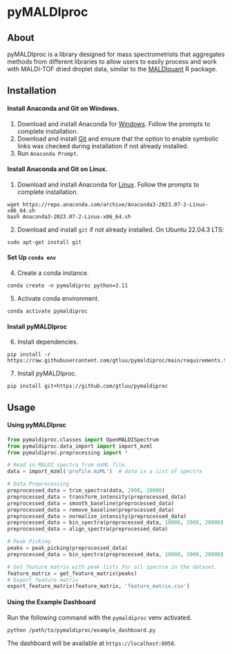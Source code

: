 # pyMALDIproc

## About

pyMALDIproc is a library designed for mass spectrometrists that aggregates methods from different libraries to allow 
users to easily process and work with MALDI-TOF dried droplet data, similar to the [MALDIquant](https://cran.r-project.org/web/packages/MALDIquant/index.html) R package.

## Installation

#### Install Anaconda and Git on Windows.

1. Download and install Anaconda for [Windows](https://repo.anaconda.com/archive/Anaconda3-2021.11-Windows-x86_64.exe). 
Follow the prompts to complete installation.
2. Download and install [Git](https://git-scm.com/downloads) and ensure that the option to enable symbolic links was 
checked during installation if not already installed.
3. Run ```Anaconda Prompt```.

#### Install Anaconda and Git on Linux.

1. Download and install Anaconda for [Linux](https://repo.anaconda.com/archive/Anaconda3-2023.07-2-Linux-x86_64.sh). 
Follow the prompts to complete installation.
```
wget https://repo.anaconda.com/archive/Anaconda3-2023.07-2-Linux-x86_64.sh
bash Anaconda3-2023.07-2-Linux-x86_64.sh
```
2. Download and install ```git``` if not already installed. On Ubuntu 22.04.3 LTS:
```
sudo apt-get install git
```

#### Set Up ```conda env```

4. Create a conda instance.
```
conda create -n pymaldiproc python=3.11
```
5. Activate conda environment.
```
conda activate pymaldiproc
```

#### Install pyMALDIproc

6. Install dependencies.
```
pip install -r https://raw.githubusercontent.com/gtluu/pymaldiproc/main/requirements.txt
```
7. Install pyMALDIproc.
```
pip install git+https://github.com/gtluu/pymaldiproc
```

## Usage

#### Using pyMALDIproc

```python
from pymaldiproc.classes import OpenMALDISpectrum
from pymaldiproc.data_import import import_mzml
from pymaldiproc.preprocessing import *

# Read in MALDI spectra from mzML file.
data = import_mzml('profile.mzML')  # data is a list of spectra

# Data Preprocessing
preprocessed_data = trim_spectra(data, 2000, 20000)
preprocessed_data = transform_intensity(preprocessed_data)
preprocessed_data = smooth_baseline(preprocessed_data)
preprocessed_data = remove_baseline(preprocessed_data)
preprocessed_data = normalize_intensity(preprocessed_data)
preprocessed_data = bin_spectra(preprocessed_data, 10000, 2000, 20000)
preprocessed_data = align_spectra(preprocessed_data)

# Peak Picking
peaks = peak_picking(preprocessed_data)
preprocessed_data = bin_spectra(preprocessed_data, 10000, 2000, 20000)

# Get feature matrix with peak lists for all spectra in the dataset.
feature_matrix = get_feature_matrix(peaks)
# Export feature matrix
export_feature_matrix(feature_matrix, 'feature_matrix.csv')
```

#### Using the Example Dashboard

Run the following command with the ```pymaldiproc``` venv activated.
```
python /path/to/pymaldiproc/example_dashboard.py
```
The dashboard will be available at ```https://localhost:8050```.
